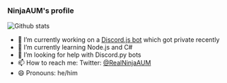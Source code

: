 ### NinjaAUM's profile


![Github stats](https://github-readme-stats.vercel.app/api?username=NinjaAUM)

- 🔭 I’m currently working on a [Discord.js bot](https://github.com/Discord-bot-templates/Example-Discord.js-bot) which got private recently
- 🌱 I’m currently learning Node.js and C#
- 🤔 I’m looking for help with Discord.py bots
- 📫 How to reach me: Twitter: [@RealNinjaAUM](https://twitter.com/RealNinjaAUM)
- 😄 Pronouns: he/him
